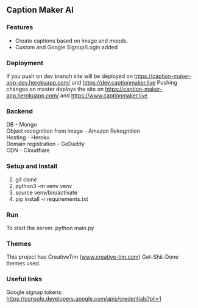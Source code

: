 ## Caption Maker AI


### Features

- Create captions based on image and moods.
- Custom and Google Signup/Login added

### Deployment

If you push on dev branch site will be deployed on https://caption-maker-app-dev.herokuapp.com/ and https://dev.captionmaker.live
Pushing changes on master deploys the site on https://caption-maker-app.herokuapp.com/ and https://www.captionmaker.live

### Backend
DB - Mongo  
Object recognition from image - Amazon Rekognition  
Hosting - Heroku  
Domain registration - GoDaddy  
CDN - Cloudflare  


### Setup and Install

  1) git clone
  4) python3 -m venv venv
  5) source venv/bin/activate
  6) pip install -r requirements.txt

### Run

To start the server.
python main.py

### Themes

This project has CreativeTim (www.creative-tim.com) Get-Shit-Done themes used.

### Useful links
Google signup tokens: https://console.developers.google.com/apis/credentials?pli=1